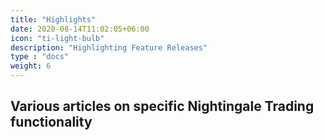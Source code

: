 ```yaml
---
title: "Highlights"
date: 2020-08-14T11:02:05+06:00
icon: "ti-light-bulb"
description: "Highlighting Feature Releases"
type : "docs"
weight: 6
---
```


## Various articles on specific Nightingale Trading functionality